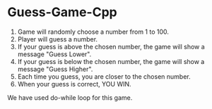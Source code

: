 # Guess-Game-Cpp
1. Game will randomly choose a number from 1 to 100.
2. Player will guess a number.
3. If your guess is above the chosen number, the game will show a message "Guess Lower".
4. If your guess is below the chosen number, the game will show a message "Guess Higher".
5. Each time you guess, you are closer to the chosen number.
6. When your guess is correct, YOU WIN.

We have used do-while loop for this game.
